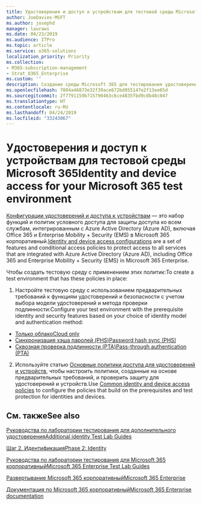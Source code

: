 ```yaml
---
title: Удостоверения и доступ к устройствам для тестовой среды Microsoft 365
author: JoeDavies-MSFT
ms.author: josephd
manager: laurawi
ms.date: 04/23/2019
ms.audience: ITPro
ms.topic: article
ms.service: o365-solutions
localization_priority: Priority
ms.collection:
- M365-subscription-management
- Strat_O365_Enterprise
ms.custom: ''
description: Создание среды Microsoft 365 для тестирования удостоверений и доступа к устройствам.
ms.openlocfilehash: 7004a46873e32f39ace672bd955147e2f13ee05d
ms.sourcegitcommit: 2f7791159b715790463c6ce4835fbd9c0b48c047
ms.translationtype: HT
ms.contentlocale: ru-RU
ms.lasthandoff: 04/24/2019
ms.locfileid: "33243067"
---
```

# <a name="identity-and-device-access-for-your-microsoft-365-test-environment"></a><span data-ttu-id="d0eb7-103">Удостоверения и доступ к устройствам для тестовой среды Microsoft 365</span><span class="sxs-lookup"><span data-stu-id="d0eb7-103">Identity and device access for your Microsoft 365 test environment</span></span>

<span data-ttu-id="d0eb7-104">[Конфигурации удостоверений и доступа к устройствам](microsoft-365-policies-configurations.md) — это набор функций и политик условного доступа для защиты доступа ко всем службам, интегрированным с Azure Active Directory (Azure AD), включая Office 365 и Enterprise Mobility + Security (EMS) в Microsoft 365 корпоративный.</span><span class="sxs-lookup"><span data-stu-id="d0eb7-104">[Identity and device access configurations](microsoft-365-policies-configurations.md) are a set of features and conditional access policies to protect access to all services that are integrated with Azure Active Directory (Azure AD), including Office 365 and Enterprise Mobility + Security (EMS) in Microsoft 365 Enterprise.</span></span>

<span data-ttu-id="d0eb7-105">Чтобы создать тестовую среду с применением этих политик:</span><span class="sxs-lookup"><span data-stu-id="d0eb7-105">To create a test environment that has these policies in place:</span></span>

1. <span data-ttu-id="d0eb7-106">Настройте тестовую среду с использованием предварительных требований к функциям удостоверений и безопасности с учетом выбора модели удостоверений и метода проверки подлинности:</span><span class="sxs-lookup"><span data-stu-id="d0eb7-106">Configure your test environment with the prerequisite identity and security features based on your choice of identity model and authentication method:</span></span>

  - [<span data-ttu-id="d0eb7-107">Только облако</span><span class="sxs-lookup"><span data-stu-id="d0eb7-107">Cloud only</span></span>](cloud-only-prereqs-m365-test-environment.md)
  - [<span data-ttu-id="d0eb7-108">Синхронизация хэша паролей (PHS)</span><span class="sxs-lookup"><span data-stu-id="d0eb7-108">Password hash sync (PHS)</span></span>](phs-prereqs-m365-test-environment.md)
  - [<span data-ttu-id="d0eb7-109">Сквозная проверка подлинности (PTA)</span><span class="sxs-lookup"><span data-stu-id="d0eb7-109">Pass-through authentication (PTA)</span></span>](pta-prereqs-m365-test-environment.md)

2. <span data-ttu-id="d0eb7-110">Используйте статью [Основные политики доступа для удостоверений и устройств](identity-access-policies.md), чтобы настроить политики, созданные на основе предварительных требований, и проверить защиту для удостоверений и устройств.</span><span class="sxs-lookup"><span data-stu-id="d0eb7-110">Use [Common identity and device access policies](identity-access-policies.md) to configure the policies that build on the prerequisites and test protection for identities and devices.</span></span>

## <a name="see-also"></a><span data-ttu-id="d0eb7-111">См. также</span><span class="sxs-lookup"><span data-stu-id="d0eb7-111">See also</span></span>

[<span data-ttu-id="d0eb7-112">Руководства по лаборатории тестирования для дополнительного удостоверения</span><span class="sxs-lookup"><span data-stu-id="d0eb7-112">Additional identity Test Lab Guides</span></span>](m365-enterprise-test-lab-guides.md#identity)

[<span data-ttu-id="d0eb7-113">Шаг 2. Идентификация</span><span class="sxs-lookup"><span data-stu-id="d0eb7-113">Phase 2: Identity</span></span>](identity-infrastructure.md)

[<span data-ttu-id="d0eb7-114">Руководства по лаборатории тестирования для Microsoft 365 корпоративный</span><span class="sxs-lookup"><span data-stu-id="d0eb7-114">Microsoft 365 Enterprise Test Lab Guides</span></span>](m365-enterprise-test-lab-guides.md)

[<span data-ttu-id="d0eb7-115">Развертывание Microsoft 365 корпоративный</span><span class="sxs-lookup"><span data-stu-id="d0eb7-115">Microsoft 365 Enterprise</span></span>](deploy-microsoft-365-enterprise.md)

[<span data-ttu-id="d0eb7-116">Документация по Microsoft 365 корпоративный</span><span class="sxs-lookup"><span data-stu-id="d0eb7-116">Microsoft 365 Enterprise documentation</span></span>](https://docs.microsoft.com/microsoft-365-enterprise/)
